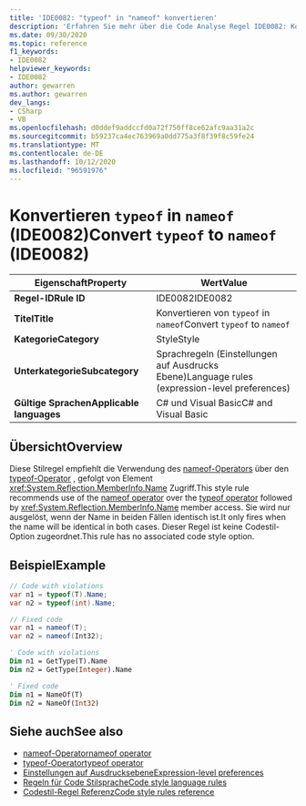 ```yaml
---
title: 'IDE0082: "typeof" in "nameof" konvertieren'
description: 'Erfahren Sie mehr über die Code Analyse Regel IDE0082: Konvertieren von "typeof" in "nameof"'
ms.date: 09/30/2020
ms.topic: reference
f1_keywords:
- IDE0082
helpviewer_keywords:
- IDE0082
author: gewarren
ms.author: gewarren
dev_langs:
- CSharp
- VB
ms.openlocfilehash: d0ddef9addccfd0a72f750ff8ce62afc9aa31a2c
ms.sourcegitcommit: b59237ca4ec763969a0dd775a3f8f39f8c59fe24
ms.translationtype: MT
ms.contentlocale: de-DE
ms.lasthandoff: 10/12/2020
ms.locfileid: "96591976"
---
```

# <a name="convert-typeof-to-nameof-ide0082"></a><span data-ttu-id="2ed6e-103">Konvertieren `typeof` in `nameof` (IDE0082)</span><span class="sxs-lookup"><span data-stu-id="2ed6e-103">Convert `typeof` to `nameof` (IDE0082)</span></span>

|<span data-ttu-id="2ed6e-104">Eigenschaft</span><span class="sxs-lookup"><span data-stu-id="2ed6e-104">Property</span></span>|<span data-ttu-id="2ed6e-105">Wert</span><span class="sxs-lookup"><span data-stu-id="2ed6e-105">Value</span></span>|
|-|-|
| <span data-ttu-id="2ed6e-106">**Regel-ID**</span><span class="sxs-lookup"><span data-stu-id="2ed6e-106">**Rule ID**</span></span> | <span data-ttu-id="2ed6e-107">IDE0082</span><span class="sxs-lookup"><span data-stu-id="2ed6e-107">IDE0082</span></span> |
| <span data-ttu-id="2ed6e-108">**Titel**</span><span class="sxs-lookup"><span data-stu-id="2ed6e-108">**Title**</span></span> | <span data-ttu-id="2ed6e-109">Konvertieren von `typeof` in `nameof`</span><span class="sxs-lookup"><span data-stu-id="2ed6e-109">Convert `typeof` to `nameof`</span></span> |
| <span data-ttu-id="2ed6e-110">**Kategorie**</span><span class="sxs-lookup"><span data-stu-id="2ed6e-110">**Category**</span></span> | <span data-ttu-id="2ed6e-111">Style</span><span class="sxs-lookup"><span data-stu-id="2ed6e-111">Style</span></span> |
| <span data-ttu-id="2ed6e-112">**Unterkategorie**</span><span class="sxs-lookup"><span data-stu-id="2ed6e-112">**Subcategory**</span></span> | <span data-ttu-id="2ed6e-113">Sprachregeln (Einstellungen auf Ausdrucks Ebene)</span><span class="sxs-lookup"><span data-stu-id="2ed6e-113">Language rules (expression-level preferences)</span></span> |
| <span data-ttu-id="2ed6e-114">**Gültige Sprachen**</span><span class="sxs-lookup"><span data-stu-id="2ed6e-114">**Applicable languages**</span></span> | <span data-ttu-id="2ed6e-115">C# und Visual Basic</span><span class="sxs-lookup"><span data-stu-id="2ed6e-115">C# and Visual Basic</span></span> |

## <a name="overview"></a><span data-ttu-id="2ed6e-116">Übersicht</span><span class="sxs-lookup"><span data-stu-id="2ed6e-116">Overview</span></span>

<span data-ttu-id="2ed6e-117">Diese Stilregel empfiehlt die Verwendung des [nameof-Operators](../../../csharp/language-reference/operators/nameof.md) über den [typeof-Operator](../../../csharp/language-reference/operators/type-testing-and-cast.md#typeof-operator) , gefolgt von Element <xref:System.Reflection.MemberInfo.Name> Zugriff.</span><span class="sxs-lookup"><span data-stu-id="2ed6e-117">This style rule recommends use of the [nameof operator](../../../csharp/language-reference/operators/nameof.md) over the [typeof operator](../../../csharp/language-reference/operators/type-testing-and-cast.md#typeof-operator) followed by <xref:System.Reflection.MemberInfo.Name> member access.</span></span> <span data-ttu-id="2ed6e-118">Sie wird nur ausgelöst, wenn der Name in beiden Fällen identisch ist.</span><span class="sxs-lookup"><span data-stu-id="2ed6e-118">It only fires when the name will be identical in both cases.</span></span> <span data-ttu-id="2ed6e-119">Dieser Regel ist keine Codestil-Option zugeordnet.</span><span class="sxs-lookup"><span data-stu-id="2ed6e-119">This rule has no associated code style option.</span></span>

## <a name="example"></a><span data-ttu-id="2ed6e-120">Beispiel</span><span class="sxs-lookup"><span data-stu-id="2ed6e-120">Example</span></span>

```csharp
// Code with violations
var n1 = typeof(T).Name;
var n2 = typeof(int).Name;

// Fixed code
var n1 = nameof(T);
var n2 = nameof(Int32);
```

```vb
' Code with violations
Dim n1 = GetType(T).Name
Dim n2 = GetType(Integer).Name

' Fixed code
Dim n1 = NameOf(T)
Dim n2 = NameOf(Int32)
```

## <a name="see-also"></a><span data-ttu-id="2ed6e-121">Siehe auch</span><span class="sxs-lookup"><span data-stu-id="2ed6e-121">See also</span></span>

- [<span data-ttu-id="2ed6e-122">nameof-Operator</span><span class="sxs-lookup"><span data-stu-id="2ed6e-122">nameof operator</span></span>](../../../csharp/language-reference/operators/nameof.md)
- [<span data-ttu-id="2ed6e-123">typeof-Operator</span><span class="sxs-lookup"><span data-stu-id="2ed6e-123">typeof operator</span></span>](../../../csharp/language-reference/operators/type-testing-and-cast.md#typeof-operator)
- [<span data-ttu-id="2ed6e-124">Einstellungen auf Ausdrucksebene</span><span class="sxs-lookup"><span data-stu-id="2ed6e-124">Expression-level preferences</span></span>](expression-level-preferences.md)
- [<span data-ttu-id="2ed6e-125">Regeln für Code Stilsprache</span><span class="sxs-lookup"><span data-stu-id="2ed6e-125">Code style language rules</span></span>](language-rules.md)
- [<span data-ttu-id="2ed6e-126">Codestil-Regel Referenz</span><span class="sxs-lookup"><span data-stu-id="2ed6e-126">Code style rules reference</span></span>](index.md)
